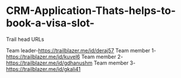 # CRM-Application-Thats-helps-to-book-a-visa-slot-

Trail head URLs

Team leader-https://trailblazer.me/id/deraj57
Team member 1-https://trailblazer.me/id/kuvel6
Team member 2-https://trailblazer.me/id/gdhanushm
Team member 3-https://trailblazer.me/id/gkali41
